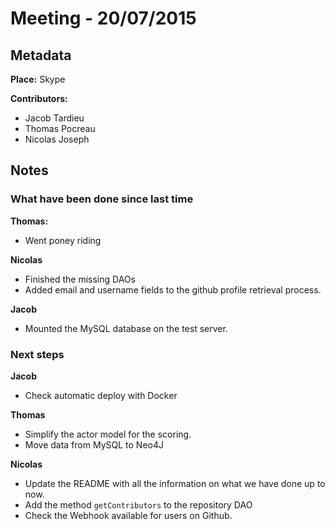 # Meeting - 20/07/2015

## Metadata

**Place:** Skype

**Contributors:**

* Jacob Tardieu
* Thomas Pocreau
* Nicolas Joseph

## Notes
### What have been done since last time
**Thomas:**

  * Went poney riding

**Nicolas**

  * Finished the missing DAOs
  * Added email and username fields to the github profile retrieval process.

**Jacob**
  * Mounted the MySQL database on the test server.

### Next steps

**Jacob**

* Check automatic deploy with Docker

**Thomas**

* Simplify the actor model for the scoring.
* Move data from MySQL to Neo4J

**Nicolas**

* Update the README with all the information on what we have done up to now.
* Add the method `getContributors` to the repository DAO
* Check the Webhook available for users on Github.
